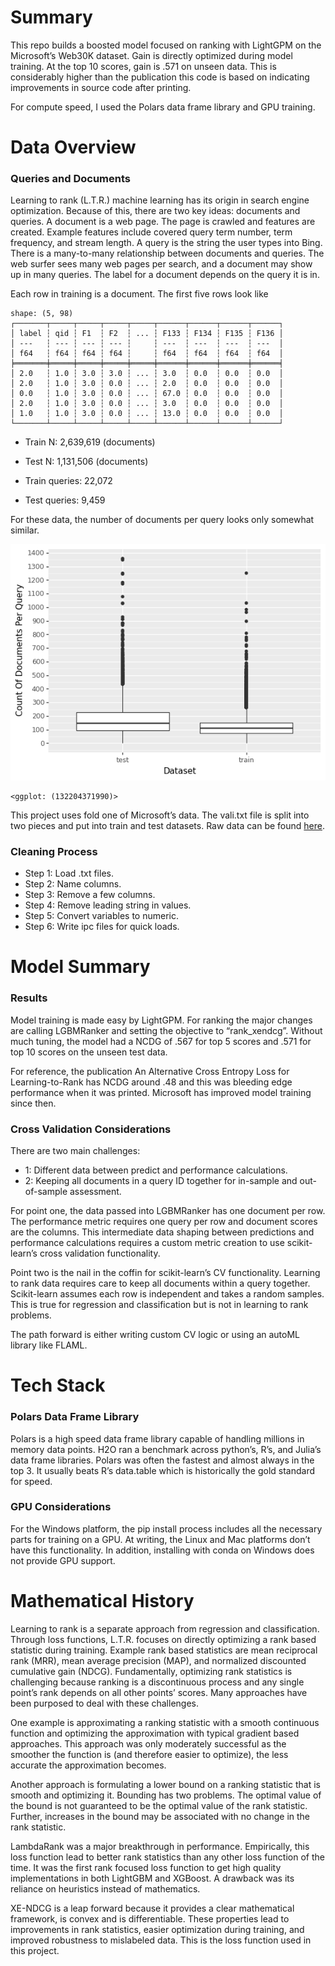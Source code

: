 
# Summary

This repo builds a boosted model focused on ranking with LightGPM on the
Microsoft’s Web30K dataset. Gain is directly optimized during model
training. At the top 10 scores, gain is .571 on unseen data. This is
considerably higher than the publication this code is based on
indicating improvements in source code after printing.

For compute speed, I used the Polars data frame library and GPU
training.

# Data Overview

### Queries and Documents

Learning to rank (L.T.R.) machine learning has its origin in search
engine optimization. Because of this, there are two key ideas: documents
and queries. A document is a web page. The page is crawled and features
are created. Example features include covered query term number, term
frequency, and stream length. A query is the string the user types into
Bing. There is a many-to-many relationship between documents and
queries. The web surfer sees many web pages per search, and a document
may show up in many queries. The label for a document depends on the
query it is in.

Each row in training is a document. The first five rows look like

    shape: (5, 98)
    ┌───────┬─────┬─────┬─────┬─────┬──────┬──────┬──────┬──────┐
    │ label ┆ qid ┆ F1  ┆ F2  ┆ ... ┆ F133 ┆ F134 ┆ F135 ┆ F136 │
    │ ---   ┆ --- ┆ --- ┆ --- ┆     ┆ ---  ┆ ---  ┆ ---  ┆ ---  │
    │ f64   ┆ f64 ┆ f64 ┆ f64 ┆     ┆ f64  ┆ f64  ┆ f64  ┆ f64  │
    ╞═══════╪═════╪═════╪═════╪═════╪══════╪══════╪══════╪══════╡
    │ 2.0   ┆ 1.0 ┆ 3.0 ┆ 3.0 ┆ ... ┆ 3.0  ┆ 0.0  ┆ 0.0  ┆ 0.0  │
    │ 2.0   ┆ 1.0 ┆ 3.0 ┆ 0.0 ┆ ... ┆ 2.0  ┆ 0.0  ┆ 0.0  ┆ 0.0  │
    │ 0.0   ┆ 1.0 ┆ 3.0 ┆ 0.0 ┆ ... ┆ 67.0 ┆ 0.0  ┆ 0.0  ┆ 0.0  │
    │ 2.0   ┆ 1.0 ┆ 3.0 ┆ 0.0 ┆ ... ┆ 3.0  ┆ 0.0  ┆ 0.0  ┆ 0.0  │
    │ 1.0   ┆ 1.0 ┆ 3.0 ┆ 0.0 ┆ ... ┆ 13.0 ┆ 0.0  ┆ 0.0  ┆ 0.0  │
    └───────┴─────┴─────┴─────┴─────┴──────┴──────┴──────┴──────┘

- Train N: 2,639,619 (documents)

- Test N: 1,131,506 (documents)

- Train queries: 22,072

- Test queries: 9,459

For these data, the number of documents per query looks only somewhat
similar.

![](README_files/figure-commonmark/cell-4-output-1.png)

    <ggplot: (132204371990)>

This project uses fold one of Microsoft’s data. The vali.txt file is
split into two pieces and put into train and test datasets. Raw data can
be found [here](https://www.microsoft.com/en-us/research/project/mslr/).

### Cleaning Process

- Step 1: Load .txt files.
- Step 2: Name columns.
- Step 3: Remove a few columns.
- Step 4: Remove leading string in values.
- Step 5: Convert variables to numeric.
- Step 6: Write ipc files for quick loads.

# Model Summary

### Results

Model training is made easy by LightGPM. For ranking the major changes
are calling LGBMRanker and setting the objective to “rank_xendcg”.
Without much tuning, the model had a NCDG of .567 for top 5 scores and
.571 for top 10 scores on the unseen test data.

For reference, the publication An Alternative Cross Entropy Loss for
Learning-to-Rank has NCDG around .48 and this was bleeding edge
performance when it was printed. Microsoft has improved model training
since then.

### Cross Validation Considerations

There are two main challenges:

- 1: Different data between predict and performance calculations.
- 2: Keeping all documents in a query ID together for in-sample and
  out-of-sample assessment.

For point one, the data passed into LGBMRanker has one document per row.
The performance metric requires one query per row and document scores
are the columns. This intermediate data shaping between predictions and
performance calculations requires a custom metric creation to use
scikit-learn’s cross validation functionality.

Point two is the nail in the coffin for scikit-learn’s CV functionality.
Learning to rank data requires care to keep all documents within a query
together. Scikit-learn assumes each row is independent and takes a
random samples. This is true for regression and classification but is
not in learning to rank problems.

The path forward is either writing custom CV logic or using an autoML
library like FLAML.

# Tech Stack

### Polars Data Frame Library

Polars is a high speed data frame library capable of handling millions
in memory data points. H2O ran a benchmark across python’s, R’s, and
Julia’s data frame libraries. Polars was often the fastest and almost
always in the top 3. It usually beats R’s data.table which is
historically the gold standard for speed.

### GPU Considerations

For the Windows platform, the pip install process includes all the
necessary parts for training on a GPU. At writing, the Linux and Mac
platforms don’t have this functionality. In addition, installing with
conda on Windows does not provide GPU support.

# Mathematical History

Learning to rank is a separate approach from regression and
classification. Through loss functions, L.T.R. focuses on directly
optimizing a rank based statistic during training. Example rank based
statistics are mean reciprocal rank (MRR), mean average precision (MAP),
and normalized discounted cumulative gain (NDCG). Fundamentally,
optimizing rank statistics is challenging because ranking is a
discontinuous process and any single point’s rank depends on all other
points’ scores. Many approaches have been purposed to deal with these
challenges.

One example is approximating a ranking statistic with a smooth
continuous function and optimizing the approximation with typical
gradient based approaches. This approach was only moderately successful
as the smoother the function is (and therefore easier to optimize), the
less accurate the approximation becomes.

Another approach is formulating a lower bound on a ranking statistic
that is smooth and optimizing it. Bounding has two problems. The optimal
value of the bound is not guaranteed to be the optimal value of the rank
statistic. Further, increases in the bound may be associated with no
change in the rank statistic.

LambdaRank was a major breakthrough in performance. Empirically, this
loss function lead to better rank statistics than any other loss
function of the time. It was the first rank focused loss function to get
high quality implementations in both LightGBM and XGBoost. A drawback
was its reliance on heuristics instead of mathematics.

XE-NDCG is a leap forward because it provides a clear mathematical
framework, is convex and is differentiable. These properties lead to
improvements in rank statistics, easier optimization during training,
and improved robustness to mislabeled data. This is the loss function
used in this project.

